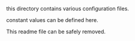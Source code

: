 this directory contains various configuration files.

constant values can be defined here.

This readme file can be safely removed.
